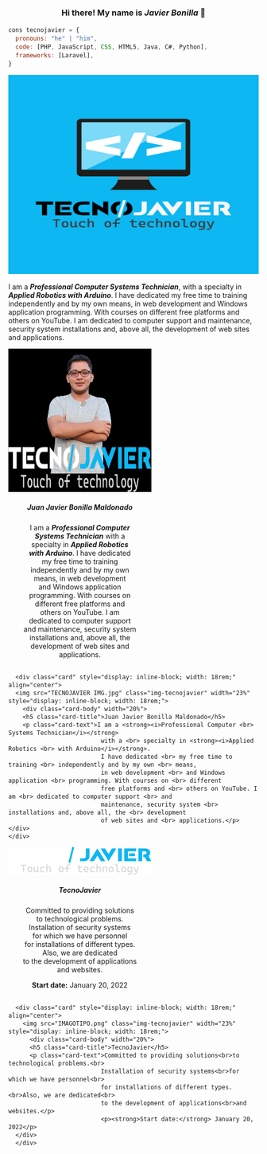<h3 align="center">Hi there! My name is <strong><i>Javier Bonilla</i></strong> 👋</h3>

```js
cons tecnojavier = {
  pronouns: "he" | "him",
  code: [PHP, JavaScript, CSS, HTML5, Java, C#, Python],
  frameworks: [Laravel],
}
```

<div class="img">
  <img src="AZUL.jpg" width="1200px" height="400px">
</img>

<div class="text">
  <p>I am a <strong><i>Professional Computer Systems Technician</i></strong>, with a specialty in <strong><i>Applied Robotics with Arduino</i></strong>. I have dedicated my free time to training independently and by my own means, in web development and Windows application programming. With courses on different free platforms and others on YouTube. I am dedicated to computer support and maintenance, security system installations and, above all, the development of web sites and applications.</p>
</div>

<!DOCTYPE html>
<html>
  <head>
  </head>
  
<body>
  <div class="card" style="display: inline-block; width: 18rem;" align="center">
    <img src="TECNOJAVIER IMG.jpg" class="img-tecnojavier" width="23%" style="display: inline-block; width: 18rem;">
      <div class="card-body" width="20%">
      <h5 class="card-title">Juan Javier Bonilla Maldonado</h5>
      <p class="card-text">I am a <strong><i>Professional Computer <br> Systems Technician</i></strong>
                            with a <br> specialty in <strong><i>Applied Robotics <br> with Arduino</i></strong>.
                            I have dedicated <br> my free time to training <br> independently and by my own <br> means,
                            in web development <br> and Windows application <br> programming. With courses on <br> different 
                            free platforms and <br> others on YouTube. I am <br> dedicated to computer support <br> and 
                            maintenance, security system <br> installations and, above all, the <br> development
                            of web sites and <br> applications.</p>
  </div>
  </div>

  ```
    <div class="card" style="display: inline-block; width: 18rem;" align="center">
    <img src="TECNOJAVIER IMG.jpg" class="img-tecnojavier" width="23%" style="display: inline-block; width: 18rem;">
      <div class="card-body" width="20%">
      <h5 class="card-title">Juan Javier Bonilla Maldonado</h5>
      <p class="card-text">I am a <strong><i>Professional Computer <br> Systems Technician</i></strong>
                            with a <br> specialty in <strong><i>Applied Robotics <br> with Arduino</i></strong>.
                            I have dedicated <br> my free time to training <br> independently and by my own <br> means,
                            in web development <br> and Windows application <br> programming. With courses on <br> different 
                            free platforms and <br> others on YouTube. I am <br> dedicated to computer support <br> and 
                            maintenance, security system <br> installations and, above all, the <br> development
                            of web sites and <br> applications.</p>
  </div>
  </div>
```
  
  <div class="card" style="display: inline-block; width: 18rem;" align="center">
    <img src="IMAGOTIPO.png" class="img-tecnojavier" width="23%" style="display: inline-block; width: 18rem;">
      <div class="card-body" width="20%">
      <h5 class="card-title">TecnoJavier</h5>
      <p class="card-text">Committed to providing solutions<br>to technological problems.<br>
                          Installation of security systems<br>for which we have personnel<br>
                          for installations of different types.<br>Also, we are dedicated<br>
                          to the development of applications<br>and websites.</p>
                          <p><strong>Start date:</strong> January 20, 2022</p>
  </div>
  </div>
  
</body>
</html>

```
  <div class="card" style="display: inline-block; width: 18rem;" align="center">
    <img src="IMAGOTIPO.png" class="img-tecnojavier" width="23%" style="display: inline-block; width: 18rem;">
      <div class="card-body" width="20%">
      <h5 class="card-title">TecnoJavier</h5>
      <p class="card-text">Committed to providing solutions<br>to technological problems.<br>
                          Installation of security systems<br>for which we have personnel<br>
                          for installations of different types.<br>Also, we are dedicated<br>
                          to the development of applications<br>and websites.</p>
                          <p><strong>Start date:</strong> January 20, 2022</p>
  </div>
  </div>
```

<!--
**tecnojavier/tecnojavier** is a ✨ _special_ ✨ repository because its `README.md` (this file) appears on your GitHub profile.

Here are some ideas to get you started:

- 🔭 I’m currently working on ...
- 🌱 I’m currently learning ...
- 👯 I’m looking to collaborate on ...
- 🤔 I’m looking for help with ...
- 💬 Ask me about ...
- 📫 How to reach me: ...
- 😄 Pronouns: ...
- ⚡ Fun fact: ...
-->
